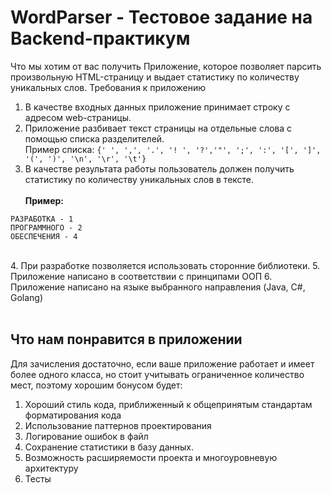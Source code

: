 # WordParser - Тестовое задание на Backend-практикум

Что мы хотим от вас получить
Приложение, которое позволяет парсить произвольную HTML-страницу и выдает статистику по
количеству уникальных слов.
Требования к приложению
1. В качестве входных данных приложение принимает строку с адресом
web-страницы.
2. Приложение разбивает текст страницы на отдельные слова с помощью
списка разделителей.
</br>Пример списка:
```{' ', ',', '.', '! ', '?','"', ';', ':', '[', ']', '(', ')', '\n', '\r', '\t'}```
3. В качестве результата работы пользователь должен получить статистику по
количеству уникальных слов в тексте.
</br></br>**Пример:**
```
РАЗРАБОТКА - 1
ПРОГРАММНОГО - 2
ОБЕСПЕЧЕНИЯ - 4
```
</br>
4. При разработке позволяется использовать сторонние библиотеки.
5. Приложение написано в соответствии с принципами ООП
6. Приложение написано на языке выбранного направления (Java, C#, Golang)
</br></br>

## Что нам понравится в приложении
Для зачисления достаточно, если ваше приложение работает и
имеет более одного класса, но стоит учитывать ограниченное количество мест, поэтому
хорошим бонусом будет:
1. Хороший стиль кода, приближенный к общепринятым стандартам
форматирования кода
2. Использование паттернов проектирования
3. Логирование ошибок в файл
4. Сохранение статистики в базу данных.
5. Возможность расширяемости проекта и многоуровневую архитектуру
6. Тесты
